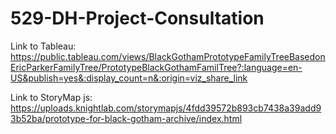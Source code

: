 # 529-DH-Project-Consultation

Link to Tableau: https://public.tableau.com/views/BlackGothamPrototypeFamilyTreeBasedonEricParkerFamilyTree/PrototypeBlackGothamFamilTree?:language=en-US&publish=yes&:display_count=n&:origin=viz_share_link

Link to StoryMap js: https://uploads.knightlab.com/storymapjs/4fdd39572b893cb7438a39add93b52ba/prototype-for-black-gotham-archive/index.html
